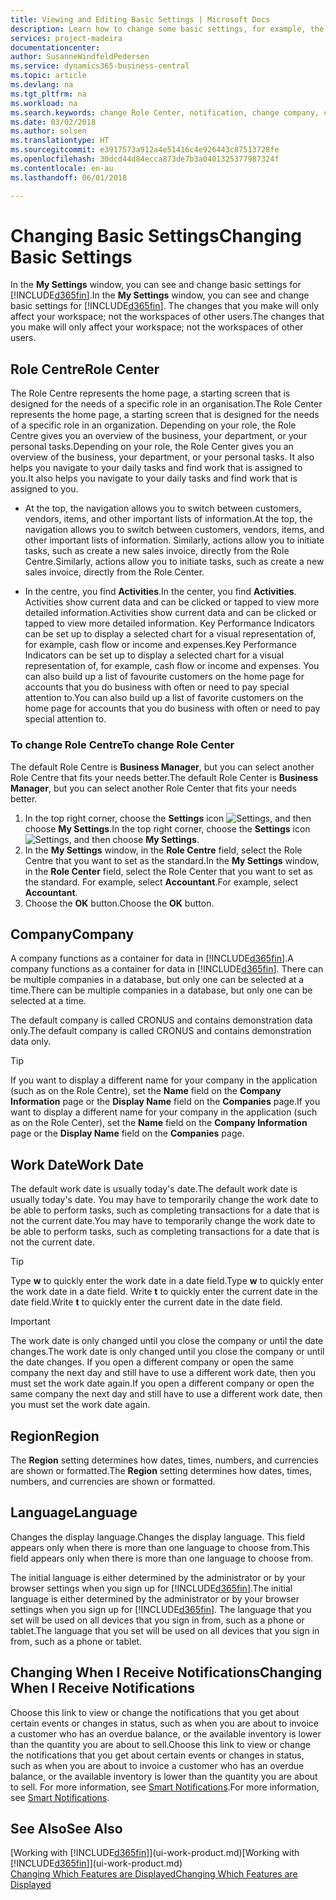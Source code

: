 ```yaml
---
title: Viewing and Editing Basic Settings | Microsoft Docs
description: Learn how to change some basic settings, for example, the Role Centre, company, or the work date.
services: project-madeira
documentationcenter: 
author: SusanneWindfeldPedersen
ms.service: dynamics365-business-central
ms.topic: article
ms.devlang: na
ms.tgt_pltfrm: na
ms.workload: na
ms.search.keywords: change Role Center, notification, change company, change work date
ms.date: 03/02/2018
ms.author: solsen
ms.translationtype: HT
ms.sourcegitcommit: e3917573a912a4e51416c4e926443c87513728fe
ms.openlocfilehash: 30dcd44d84ecca873de7b3a0401325377987324f
ms.contentlocale: en-au
ms.lasthandoff: 06/01/2018

---
```

# <a name="changing-basic-settings"></a><span data-ttu-id="8b479-103">Changing Basic Settings</span><span class="sxs-lookup"><span data-stu-id="8b479-103">Changing Basic Settings</span></span>
<span data-ttu-id="8b479-104">In the **My Settings** window, you can see and change basic settings for [!INCLUDE[d365fin](includes/d365fin_md.md)].</span><span class="sxs-lookup"><span data-stu-id="8b479-104">In the **My Settings** window, you can see and change basic settings for [!INCLUDE[d365fin](includes/d365fin_md.md)].</span></span> <span data-ttu-id="8b479-105">The changes that you make will only affect your workspace; not the workspaces of other users.</span><span class="sxs-lookup"><span data-stu-id="8b479-105">The changes that you make will only affect your workspace; not the workspaces of other users.</span></span>  

## <a name="role-center"></a><span data-ttu-id="8b479-106">Role Centre</span><span class="sxs-lookup"><span data-stu-id="8b479-106">Role Center</span></span>
<span data-ttu-id="8b479-107">The Role Centre represents the home page, a starting screen that is designed for the needs of a specific role in an organisation.</span><span class="sxs-lookup"><span data-stu-id="8b479-107">The Role Center represents the home page, a starting screen that is designed for the needs of a specific role in an organization.</span></span> <span data-ttu-id="8b479-108">Depending on your role, the Role Centre gives you an overview of the business, your department, or your personal tasks.</span><span class="sxs-lookup"><span data-stu-id="8b479-108">Depending on your role, the Role Center gives you an overview of the business, your department, or your personal tasks.</span></span> <span data-ttu-id="8b479-109">It also helps you navigate to your daily tasks and find work that is assigned to you.</span><span class="sxs-lookup"><span data-stu-id="8b479-109">It also helps you navigate to your daily tasks and find work that is assigned to you.</span></span>

-   <span data-ttu-id="8b479-110">At the top, the navigation allows you to switch between customers, vendors, items, and other important lists of information.</span><span class="sxs-lookup"><span data-stu-id="8b479-110">At the top, the navigation allows you to switch between customers, vendors, items, and other important lists of information.</span></span> <span data-ttu-id="8b479-111">Similarly, actions allow you to initiate tasks, such as create a new sales invoice, directly from the Role Centre.</span><span class="sxs-lookup"><span data-stu-id="8b479-111">Similarly, actions allow you to initiate tasks, such as create a new sales invoice, directly from the Role Center.</span></span>

-   <span data-ttu-id="8b479-112">In the centre, you find **Activities**.</span><span class="sxs-lookup"><span data-stu-id="8b479-112">In the center, you find **Activities**.</span></span> <span data-ttu-id="8b479-113">Activities show current data and can be clicked or tapped to view more detailed information.</span><span class="sxs-lookup"><span data-stu-id="8b479-113">Activities show current data and can be clicked or tapped to view more detailed information.</span></span> <span data-ttu-id="8b479-114">Key Performance Indicators can be set up to display a selected chart for a visual representation of, for example, cash flow or income and expenses.</span><span class="sxs-lookup"><span data-stu-id="8b479-114">Key Performance Indicators can be set up to display a selected chart for a visual representation of, for example, cash flow or income and expenses.</span></span> <span data-ttu-id="8b479-115">You can also build up a list of favourite customers on the home page for accounts that you do business with often or need to pay special attention to.</span><span class="sxs-lookup"><span data-stu-id="8b479-115">You can also build up a list of favorite customers on the home page for accounts that you do business with often or need to pay special attention to.</span></span>

### <a name="to-change-role-center"></a><span data-ttu-id="8b479-116">To change Role Centre</span><span class="sxs-lookup"><span data-stu-id="8b479-116">To change Role Center</span></span>
<span data-ttu-id="8b479-117">The default Role Centre is **Business Manager**, but you can select another Role Centre that fits your needs better.</span><span class="sxs-lookup"><span data-stu-id="8b479-117">The default Role Center is **Business Manager**, but you can select another Role Center that fits your needs better.</span></span>
1. <span data-ttu-id="8b479-118">In the top right corner, choose the **Settings** icon ![Settings](media/ui-experience/settings_icon_small.png "Settings icon for role center"), and then choose **My Settings**.</span><span class="sxs-lookup"><span data-stu-id="8b479-118">In the top right corner, choose the **Settings** icon ![Settings](media/ui-experience/settings_icon_small.png "Settings icon for role center"), and then choose **My Settings**.</span></span>
2. <span data-ttu-id="8b479-119">In the **My Settings** window, in the **Role Centre** field, select the Role Centre that you want to set as the standard.</span><span class="sxs-lookup"><span data-stu-id="8b479-119">In the **My Settings** window, in the **Role Center** field, select the Role Center that you want to set as the standard.</span></span> <span data-ttu-id="8b479-120">For example, select **Accountant**.</span><span class="sxs-lookup"><span data-stu-id="8b479-120">For example, select **Accountant**.</span></span>
3. <span data-ttu-id="8b479-121">Choose the **OK** button.</span><span class="sxs-lookup"><span data-stu-id="8b479-121">Choose the **OK** button.</span></span>

## <a name="company"></a><span data-ttu-id="8b479-122">Company</span><span class="sxs-lookup"><span data-stu-id="8b479-122">Company</span></span>
<span data-ttu-id="8b479-123">A company functions as a container for data in [!INCLUDE[d365fin](includes/d365fin_md.md)].</span><span class="sxs-lookup"><span data-stu-id="8b479-123">A company functions as a container for data in [!INCLUDE[d365fin](includes/d365fin_md.md)].</span></span> <span data-ttu-id="8b479-124">There can be multiple companies in a database, but only one can be selected at a time.</span><span class="sxs-lookup"><span data-stu-id="8b479-124">There can be multiple companies in a database, but only one can be selected at a time.</span></span>

<span data-ttu-id="8b479-125">The default company is called CRONUS and contains demonstration data only.</span><span class="sxs-lookup"><span data-stu-id="8b479-125">The default company is called CRONUS and contains demonstration data only.</span></span>

> [!TIP]  
>   <span data-ttu-id="8b479-126">If you want to display a different name for your company in the application (such as on the Role Centre), set the **Name** field on the **Company Information** page or the **Display Name** field on the **Companies** page.</span><span class="sxs-lookup"><span data-stu-id="8b479-126">If you want to display a different name for your company in the application (such as on the Role Center), set the **Name** field on the **Company Information** page or the **Display Name** field on the **Companies** page.</span></span>  

## <a name="work-date"></a><span data-ttu-id="8b479-127">Work Date</span><span class="sxs-lookup"><span data-stu-id="8b479-127">Work Date</span></span>
<span data-ttu-id="8b479-128">The default work date is usually today's date.</span><span class="sxs-lookup"><span data-stu-id="8b479-128">The default work date is usually today's date.</span></span> <span data-ttu-id="8b479-129">You may have to temporarily change the work date to be able to perform tasks, such as completing transactions for a date that is not the current date.</span><span class="sxs-lookup"><span data-stu-id="8b479-129">You may have to temporarily change the work date to be able to perform tasks, such as completing transactions for a date that is not the current date.</span></span>

> [!TIP]  
>   <span data-ttu-id="8b479-130">Type **w** to quickly enter the work date in a date field.</span><span class="sxs-lookup"><span data-stu-id="8b479-130">Type **w** to quickly enter the work date in a date field.</span></span> <span data-ttu-id="8b479-131">Write **t** to quickly enter the current date in the date field.</span><span class="sxs-lookup"><span data-stu-id="8b479-131">Write **t** to quickly enter the current date in the date field.</span></span>

> [!IMPORTANT]  
>   <span data-ttu-id="8b479-132">The work date is only changed until you close the company or until the date changes.</span><span class="sxs-lookup"><span data-stu-id="8b479-132">The work date is only changed until you close the company or until the date changes.</span></span> <span data-ttu-id="8b479-133">If you open a different company or open the same company the next day and still have to use a different work date, then you must set the work date again.</span><span class="sxs-lookup"><span data-stu-id="8b479-133">If you open a different company or open the same company the next day and still have to use a different work date, then you must set the work date again.</span></span>

## <a name="region"></a><span data-ttu-id="8b479-134">Region</span><span class="sxs-lookup"><span data-stu-id="8b479-134">Region</span></span>
<span data-ttu-id="8b479-135">The **Region** setting determines how dates, times, numbers, and currencies are shown or formatted.</span><span class="sxs-lookup"><span data-stu-id="8b479-135">The **Region** setting determines how dates, times, numbers, and currencies are shown or formatted.</span></span>   


## <a name="language"></a><span data-ttu-id="8b479-136">Language</span><span class="sxs-lookup"><span data-stu-id="8b479-136">Language</span></span>
<span data-ttu-id="8b479-137">Changes the display language.</span><span class="sxs-lookup"><span data-stu-id="8b479-137">Changes the display language.</span></span> <span data-ttu-id="8b479-138">This field appears only when there is more than one language to choose from.</span><span class="sxs-lookup"><span data-stu-id="8b479-138">This field appears only when there is more than one language to choose from.</span></span> 

<span data-ttu-id="8b479-139">The initial language is either determined by the administrator or by your browser settings when you sign up for [!INCLUDE[d365fin](includes/d365fin_md.md)].</span><span class="sxs-lookup"><span data-stu-id="8b479-139">The initial language is either determined by the administrator or by your browser settings when you sign up for [!INCLUDE[d365fin](includes/d365fin_md.md)].</span></span> <span data-ttu-id="8b479-140">The language that you set will be used on all devices that you sign in from, such as a phone or tablet.</span><span class="sxs-lookup"><span data-stu-id="8b479-140">The language that you set will be used on all devices that you sign in from, such as a phone or tablet.</span></span> 

## <a name="changing-when-i-receive-notifications"></a><span data-ttu-id="8b479-141">Changing When I Receive Notifications</span><span class="sxs-lookup"><span data-stu-id="8b479-141">Changing When I Receive Notifications</span></span>
<span data-ttu-id="8b479-142">Choose this link to view or change the notifications that you get about certain events or changes in status, such as when you are about to invoice a customer who has an overdue balance, or the available inventory is lower than the quantity you are about to sell.</span><span class="sxs-lookup"><span data-stu-id="8b479-142">Choose this link to view or change the notifications that you get about certain events or changes in status, such as when you are about to invoice a customer who has an overdue balance, or the available inventory is lower than the quantity you are about to sell.</span></span> <span data-ttu-id="8b479-143">For more information, see [Smart Notifications](ui-smart-notifications.md).</span><span class="sxs-lookup"><span data-stu-id="8b479-143">For more information, see [Smart Notifications](ui-smart-notifications.md).</span></span>

## <a name="see-also"></a><span data-ttu-id="8b479-144">See Also</span><span class="sxs-lookup"><span data-stu-id="8b479-144">See Also</span></span>
<span data-ttu-id="8b479-145">[Working with [!INCLUDE[d365fin](includes/d365fin_md.md)]](ui-work-product.md)</span><span class="sxs-lookup"><span data-stu-id="8b479-145">[Working with [!INCLUDE[d365fin](includes/d365fin_md.md)]](ui-work-product.md)</span></span>  
[<span data-ttu-id="8b479-146">Changing Which Features are Displayed</span><span class="sxs-lookup"><span data-stu-id="8b479-146">Changing Which Features are Displayed</span></span>](ui-experiences.md)  

